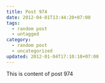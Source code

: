 ```yaml
---
title: Post 974
date: 2012-04-01T13:44:20+07:00
tags:
  - random post
  - untagged
category:
  - random post
  - uncategorized
updated: 2012-01-04T17:10:10+07:00
---
```

This is content of post 974
